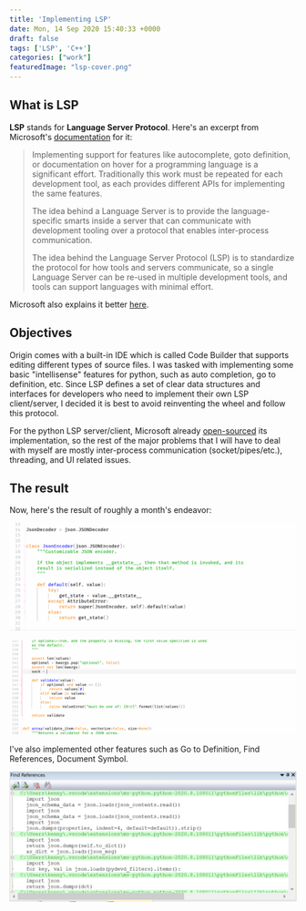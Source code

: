 ```yaml
---
title: 'Implementing LSP'
date: Mon, 14 Sep 2020 15:40:33 +0000
draft: false
tags: ['LSP', 'C++']
categories: ["work"]
featuredImage: "lsp-cover.png"
---
```


## What is LSP

**LSP** stands for **Language Server Protocol**. Here's an excerpt from Microsoft's [documentation](https://microsoft.github.io/language-server-protocol/overviews/lsp/overview/) for it:

> Implementing support for features like autocomplete, goto definition, or documentation on hover for a programming language is a significant effort. Traditionally this work must be repeated for each development tool, as each provides different APIs for implementing the same features.
> 
> The idea behind a Language Server is to provide the language-specific smarts inside a server that can communicate with development tooling over a protocol that enables inter-process communication.
> 
> The idea behind the Language Server Protocol (LSP) is to standardize the protocol for how tools and servers communicate, so a single Language Server can be re-used in multiple development tools, and tools can support languages with minimal effort.

Microsoft also explains it better [here](https://code.visualstudio.com/api/language-extensions/language-server-extension-guide).

## Objectives

Origin comes with a built-in IDE which is called Code Builder that supports editing different types of source files. I was tasked with implementing some basic "intellisense" features for python, such as auto completion, go to definition, etc. Since LSP defines a set of clear data structures and interfaces for developers who need to implement their own LSP client/server, I decided it is best to avoid reinventing the wheel and follow this protocol.

For the python LSP server/client, Microsoft already [open-sourced](https://github.com/Microsoft/python-language-server) its implementation, so the rest of the major problems that I will have to deal with myself are mostly inter-process communication (socket/pipes/etc.), threading, and UI related issues.


## The result
Now, here's the result of roughly a month's endeavor:

![Hover](hover.gif "Text tip when hovering on a symbol")

![Completion](completion.gif "Auto completion")

I've also implemented other features such as Go to Definition, Find References, Document Symbol.

![findref](findref.png)
